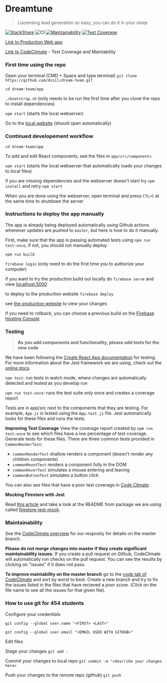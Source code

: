 # Dreamtune
> Liscensing lead generation so easy, you can do it in your sleep

[![StackShare](http://img.shields.io/badge/tech-stack-0690fa.svg?style=flat)](https://stackshare.io/dcsil/dreamtune)
![CI](https://github.com/dcsil/dream-team/workflows/ReactAppCI/badge.svg)
[![Maintainability](https://api.codeclimate.com/v1/badges/7f87a22ae67adec9e7aa/maintainability)](https://codeclimate.com/repos/5e52ed5d4c82bf01780003db/maintainability)
[![Test Coverage](https://api.codeclimate.com/v1/badges/7f87a22ae67adec9e7aa/test_coverage)](https://codeclimate.com/repos/5e52ed5d4c82bf01780003db/test_coverage)

[Link to Production Web app](https://dreamtune-cdf8a.web.app/)

[Link to CodeClimate](https://codeclimate.com/repos/5e52ed5d4c82bf01780003db) - Test Coverage and Maintability

### First time using the repo
Open your terminal (CMD + Space and type terminal)
`git clone https://github.com/dcsil/dream-team.git` 

`cd dream-team/app` 

`./bootstrap.sh` (only needs to be run the first time after you clone the repo to install dependencies)

`npm start` (starts the local webserver)

Go to the [local website](http://localhost:3000/) (should open automatically) 

### Continued developement workflow

`cd dream-team/app` 

To add and edit React components, see the files in `app/src/components`

`npm start` (starts the local webserver that automatically loads your changes to local files)

if you are missing dependencies and the webserver doesn't start try `npm install` and retry `npm start`

When you are done using the webserver, open terminal and press `CTL+C` at the same time to shutdown the server


### Instructions to deploy the app manually

The app is already being deployed automatically using Github actions whenever updates are pushed to `master`, but here is how to do it manually. 

First, make sure that the app is passing automated tests using `npm run test-once`, if not, you should not manually deploy. 

`npm run build`

`firebase login` (only need to do the first time you to authorize your computer) 

if you want to try the production build out locally do `firebase serve` and view [localhost:5000](http://localhost:5000)

to deploy to the production website `firebase deploy`

see [the production website](https://dreamtune-cdf8a.web.app/) to view your changes

if you need to rollback, you can choose a previous build on the [Firebase Hosting Console](https://console.firebase.google.com/u/0/project/dreamtune-cdf8a/hosting/main)

### Testing
> **As you add components and functionality, please add tests for the new code**

We have been following the [Create React App documentation](https://create-react-app.dev/docs/running-tests/) for testing. For more information about the Jest framework we are using, check out the [online docs](https://jestjs.io/en/).

`npm test`: run tests in watch mode, where changes are automatically detected and tested as you develop run

`npm run test-once`: runs the test suite only once and creates a coverage report

Tests are in app/src next to the components that they are testing. For example, `App.js` is tested using the `App.test.js` file. Jest automatically looks for these files and runs the tests. 

**Improving Test Coverage**
View the coverage report created by `npm run test-once` to see which files have a low percentage of test coverage. Generate tests for these files. There are three common tests provided in `CommonRenderTest`:
- `commonRenderTest` shallow renders a component (doesn't render any children components) 
- `commonMountTest` renders a component fully in the DOM
- `commonHoverTest` simulates a mouse entering and leaving
- `commonButtonTest` simulates a button click

You can also see files that have a poor test coverage in [Code Climate](https://codeclimate.com/repos/5e52ed5d4c82bf01780003db/code?sort=test_coverage).

**Mocking Firestore with Jest**

Read [this article](https://medium.com/stories-from-upstatement/jest-mocks-roasting-on-an-open-firestore-36fa55b76953) and take a look at the README from package we are using called [firestore-jest-mock](https://github.com/Upstatement/firestore-jest-mock).

### Maintainability
See the [CodeClimate overview](https://codeclimate.com/repos/5e52ed5d4c82bf01780003db) for our resposity for details on the master branch. 

**Please do not merge changes into master if they create significant maintainability issues.** If you create a pull request on Github, CodeClimate will automatically run checks on the pull request. You can see the results by clicking on "issues" if it does not pass. 

**To improve maintability on the master branch** go to the [code tab of CodeClimate](https://codeclimate.com/repos/5e52ed5d4c82bf01780003db/code?sort=maintainability) and sort by worst to best. Create a new branch and try to fix the issues listed in the files that have recieved a poor score. (Click on the file name to see all the issues for that given file). 

### How to use git for 454 students
Configure your credentials 

`git config --global user.name "<FIRST> <LAST>"`

`git config --global user.email "<EMAIL USED WITH GITHUB>"`

Edit files

Stage your changes `git add .`

Commit your changes to local repo `git commit -m "<describe your changes here>`

Push your changes to the remote repo (github) `git push`
